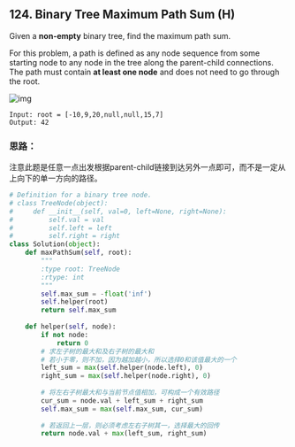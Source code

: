 ## 124. Binary Tree Maximum Path Sum (H)

Given a **non-empty** binary tree, find the maximum path sum.

For this problem, a path is defined as any node sequence from some starting node to any node in the tree along the parent-child connections. The path must contain **at least one node** and does not need to go through the root.

![img](https://assets.leetcode.com/uploads/2020/10/13/exx2.jpg)

```
Input: root = [-10,9,20,null,null,15,7]
Output: 42
```

### 思路：

注意此题是任意一点出发根据parent-child链接到达另外一点即可，而不是一定从上向下的单一方向的路径。

```python
# Definition for a binary tree node.
# class TreeNode(object):
#     def __init__(self, val=0, left=None, right=None):
#         self.val = val
#         self.left = left
#         self.right = right
class Solution(object):
    def maxPathSum(self, root):
        """
        :type root: TreeNode
        :rtype: int
        """
        self.max_sum = -float('inf')
        self.helper(root)
        return self.max_sum
        
    def helper(self, node):
        if not node:
            return 0
        # 求左子树的最大和及右子树的最大和
        # 若小于零，则不加，因为越加越小，所以选择0和该值最大的一个
        left_sum = max(self.helper(node.left), 0)
        right_sum = max(self.helper(node.right), 0)
        
        # 将左右子树最大和与当前节点值相加，可构成一个有效路径
        cur_sum = node.val + left_sum + right_sum
        self.max_sum = max(self.max_sum, cur_sum)
        
        # 若返回上一层，则必须考虑左右子树其一，选择最大的回传
        return node.val + max(left_sum, right_sum)
```

